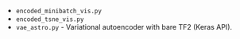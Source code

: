 
* `encoded_minibatch_vis.py`
* `encoded_tsne_vis.py`
* `vae_astro.py` - Variational autoencoder with bare TF2 (Keras API).
